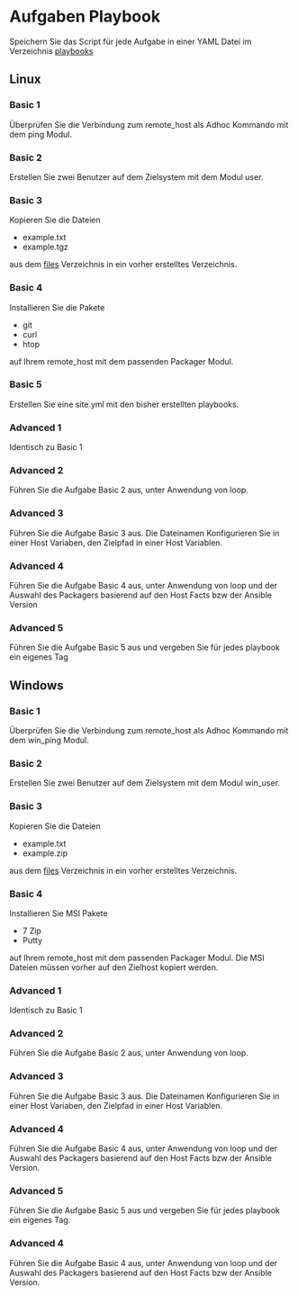 # Aufgaben Playbook

Speichern Sie das Script für jede Aufgabe in einer YAML Datei im Verzeichnis [playbooks](../playbooks)

## Linux

### Basic 1
Überprüfen Sie die Verbindung zum remote_host als Adhoc Kommando mit dem ping Modul.

### Basic 2
Erstellen Sie zwei Benutzer auf dem Zielsystem mit dem Modul user.

### Basic 3
Kopieren Sie die Dateien

- example.txt
- example.tgz

aus dem [files](../files) Verzeichnis in ein vorher erstelltes Verzeichnis.

### Basic 4
Installieren Sie die Pakete

- git
- curl
- htop

auf Ihrem remote_host mit dem passenden Packager Modul.

### Basic 5
Erstellen Sie eine site.yml mit den bisher erstellten playbooks.

### Advanced 1
Identisch zu Basic 1

### Advanced 2
Führen Sie die Aufgabe Basic 2 aus, unter Anwendung von loop.

### Advanced 3
Führen Sie die Aufgabe Basic 3 aus. Die Dateinamen Konfigurieren Sie in einer Host Variaben, den Zielpfad in einer Host Variablen.

### Advanced 4
Führen Sie die Aufgabe Basic 4 aus, unter Anwendung von loop und der Auswahl des
Packagers basierend auf den Host Facts bzw der Ansible Version

### Advanced 5
Führen Sie die Aufgabe Basic 5 aus und vergeben Sie für jedes playbook ein eigenes Tag

## Windows

### Basic 1
Überprüfen Sie die Verbindung zum remote_host als Adhoc Kommando mit dem win_ping Modul.

### Basic 2
Erstellen Sie zwei Benutzer auf dem Zielsystem mit dem Modul win_user.

### Basic 3
Kopieren Sie die Dateien

- example.txt
- example.zip

aus dem [files](../files) Verzeichnis in ein vorher erstelltes Verzeichnis.

### Basic 4
Installieren Sie MSI Pakete

- 7 Zip
- Putty

auf Ihrem remote_host mit dem passenden Packager Modul. Die MSI Dateien müssen vorher auf den Zielhost kopiert werden.

### Advanced 1
Identisch zu Basic 1

### Advanced 2
Führen Sie die Aufgabe Basic 2 aus, unter Anwendung von loop.

### Advanced 3
Führen Sie die Aufgabe Basic 3 aus. Die Dateinamen Konfigurieren Sie in einer Host Variaben, den Zielpfad in einer Host Variablen.

### Advanced 4
Führen Sie die Aufgabe Basic 4 aus, unter Anwendung von loop und der Auswahl des
Packagers basierend auf den Host Facts bzw der Ansible Version. 

### Advanced 5
Führen Sie die Aufgabe Basic 5 aus und vergeben Sie für jedes playbook ein eigenes Tag.

### Advanced 4
Führen Sie die Aufgabe Basic 4 aus, unter Anwendung von loop und der Auswahl des
Packagers basierend auf den Host Facts bzw der Ansible Version.
